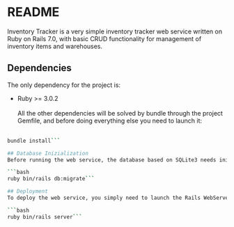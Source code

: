 # README

Inventory Tracker is a very simple inventory tracker web service written on Ruby on Rails 7.0, with basic CRUD functionality for management of inventory items and warehouses.

## Dependencies
The only dependency for the project is:
* Ruby >= 3.0.2<br><br>
All the other dependencies will be solved by bundle through the project Gemfile, and before doing everything else you need to launch it:<br><br>
```bash 
bundle install```

## Database Inizialization
Before running the web service, the database based on SQLite3 needs initialization, using the command:<br>

```bash 
ruby bin/rails db:migrate```

## Deployment
To deploy the web service, you simply need to launch the Rails WebServer, that will deploy everything for you:

```bash 
ruby bin/rails server```
